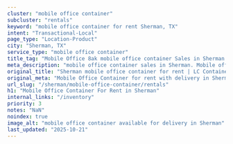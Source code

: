 ```yaml
---
cluster: "mobile office container"
subcluster: "rentals"
keyword: "mobile office container for rent Sherman, TX"
intent: "Transactional-Local"
page_type: "Location-Product"
city: "Sherman, TX"
service_type: "mobile office container"
title_tag: "Mobile Office 8ak mobile office container Sales in Sherman | LC Container"
meta_description: "mobile office container sales in Sherman. Mobile office containers for workspace solutions. Fast delivery, competitive pricing. Serving mobile office container area. Quote ID: TDP. Call (214) 524-4168 for your free quote today."
original_title: "Sherman mobile office container for rent | LC Container"
original_meta: "Mobile Office Container for rent with delivery in Sherman, TX. LC Container — local Since 2003. Get pricing today."
url_slug: "/sherman/mobile-office-container/rentals"
h1: "Mobile Office Container For Rent in Sherman"
internal_links: "/inventory"
priority: 3
notes: "NaN"
noindex: true
image_alt: "mobile office container available for delivery in Sherman"
last_updated: "2025-10-21"
---
```


<!-- TODO: Add unique city/inventory copy, images, and internal links here. -->
